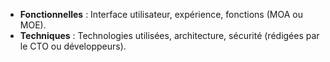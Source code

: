 - **Fonctionnelles** : Interface utilisateur, expérience, fonctions (MOA ou MOE).
- **Techniques** : Technologies utilisées, architecture, sécurité (rédigées par le CTO ou développeurs).